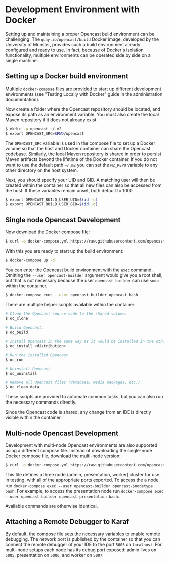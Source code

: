 # Development Environment with Docker

Setting up and maintaining a proper Opencast build environment can be challenging. The `quay.io/opencast/build` Docker image,
developed by the University of Münster, provides such a build environment already configured and ready to use. In fact,
because of Docker's isolation functionality, multiple environments can be operated side by side on a single machine.

## Setting up a Docker build environment

Multiple `docker-compose` files are provided to start up different development environments
(see "Testing Locally with Docker" guide in the administration documentation).


Now create a folder where the Opencast repository should be located, and expose its path as an environment variable. You
must also create the local Maven repository if it does not already exist.

```sh
$ mkdir -p opencast ~/.m2
$ export OPENCAST_SRC=$PWD/opencast
```

The `OPENCAST_SRC` variable is used in the compose file to set up a Docker volume so that the host and Docker container
can share the Opencast codebase. Similarly, the local Maven repository is shared in order to persist Maven artifacts
beyond the lifetime of the Docker container. If you do not want to use the default path `~/.m2` you can set the
`M2_REPO` variable to any other directory on the host system.

Next, you should specify your UID and GID. A matching user will then be created within the container so that all new
files can also be accessed from the host. If these variables remain unset, both default to 1000.

```sh
$ export OPENCAST_BUILD_USER_UID=$(id -u)
$ export OPENCAST_BUILD_USER_GID=$(id -g)
```

## Single node Opencast Development

Now download the Docker compose file:
```sh
$ curl -o docker-compose.yml https://raw.githubusercontent.com/opencast/opencast-docker/<version>/docker-compose/docker-compose.build.yml
```

With this you are ready to start up the build environment:

```sh
$ docker-compose up -d
```


You can enter the Opencast build environment with the `exec` command. Omitting the `--user opencast-builder` argument
would give you a root shell, but that is not necessary because the user `opencast-builder` can use `sudo` within the
container.

```sh
$ docker-compose exec --user opencast-builder opencast bash
```

There are multiple helper scripts available within the container:

```sh
# Clone the Opencast source code to the shared volume.
$ oc_clone

# Build Opencast.
$ oc_build

# Install Opencast in the same way as it would be installed in the other Opencast Docker images.
$ oc_install <distribution>

# Run the installed Opencast
$ oc_run

# Uninstall Opencast.
$ oc_uninstall

# Remove all Opencast files (database, media packages, etc.).
$ oc_clean_data
```

These scripts are provided to automate common tasks, but you can also run the necessary commands directly.

Since the Opencast code is shared, any change from an IDE is directly visible within the container.

## Multi-node Opencast Development

Development with multi-node Opencast environments are also supported using a different compose file.  Instead of
downloading the single-node Docker compose file, download the multi-node version:

```sh
$ curl -o docker-compose.yml https://raw.githubusercontent.com/opencast/opencast-docker/<version>/docker-compose/docker-compose.multiserver.build.yml
```

This file defines a three node (admin, presentation, worker) cluster for use in testing, with all of the appropriate
ports exported.  To access the a node run `docker-compose exec --user opencast-builder opencast-$nodetype bash`.  For
example, to access the presentation node run `docker-compose exec --user opencast-builder opencast-presentation bash`.

Available commands are otherwise identical.

## Attaching a Remote Debugger to Karaf

By default, the compose file sets the necessary variables to enable remote debugging. The network port is published by
the container so that you can connect the remote debugger of your IDE to the port `5005` on `localhost`.  For multi-node
setups each node has its debug port exposed: admin lives on `5005`, presentation on `5006`, and worker on `5007`.

